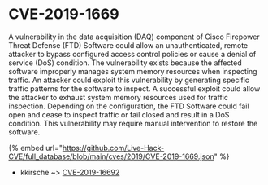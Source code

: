 # CVE-2019-1669

A vulnerability in the data acquisition (DAQ) component of Cisco Firepower Threat Defense (FTD) Software could allow an unauthenticated, remote attacker to bypass configured access control policies or cause a denial of service (DoS) condition. The vulnerability exists because the affected software improperly manages system memory resources when inspecting traffic. An attacker could exploit this vulnerability by generating specific traffic patterns for the software to inspect. A successful exploit could allow the attacker to exhaust system memory resources used for traffic inspection. Depending on the configuration, the FTD Software could fail open and cease to inspect traffic or fail closed and result in a DoS condition. This vulnerability may require manual intervention to restore the software.

{% embed url="https://github.com/Live-Hack-CVE/full_database/blob/main/cves/2019/CVE-2019-1669.json" %}


* kkirsche ~> [CVE-2019-16692](https://www.alice-snow.ru/2019/database/cve-2019-1669/cve-2019-16692-kkirsche)